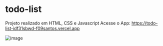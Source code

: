 # todo-list
Projeto realizado em HTML, CSS e Javascript
Acesse o App: https://todo-list-idf31sbwd-f09santos.vercel.app

![image](https://user-images.githubusercontent.com/62082557/221576178-8c67c651-6f37-43d9-8ec4-41c934b55f75.png)
